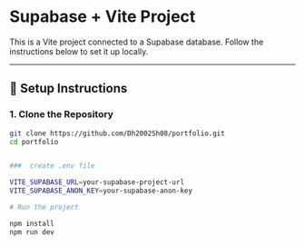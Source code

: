 # Supabase + Vite Project

This is a Vite project connected to a Supabase database. Follow the instructions below to set it up locally.

---

## 🔧 Setup Instructions

### 1. Clone the Repository

```bash
git clone https://github.com/Dh2002Sh08/portfolio.git
cd portfolio


###  create .env file

VITE_SUPABASE_URL=your-supabase-project-url
VITE_SUPABASE_ANON_KEY=your-supabase-anon-key

# Run the project

npm install
npm run dev